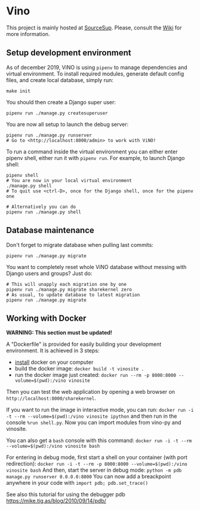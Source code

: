 # Vino

This project is mainly hosted at [SourceSup](https://sourcesup.renater.fr/projects/vino/).
Please, consult the [Wiki](https://sourcesup.renater.fr/wiki/vino/index) for more information.

## Setup development environment

As of december 2019, ViNO is using `pipenv` to manage dependencies and virtual
environment. To install required modules, generate default config files, and
create local database, simply run:

    make init

You should then create a Django super user:

    pipenv run ./manage.py createsuperuser

You are now all setup to launch the debug server:

    pipenv run ./manage.py runserver
    # Go to <http://localhost:8000/admin> to work with ViNO!

To run a command inside the virtual environment you can either enter pipenv
shell, either run it with `pipenv run`. For example, to launch Django shell:

    pipenv shell
    # You are now in your local virtual environment
    ./manage.py shell
    # To quit use <ctrl-D>, once for the Django shell, once for the pipenv one

    # Alternatively you can do
    pipenv run ./manage.py shell


## Database maintenance

Don't forget to migrate database when pulling last commits:

    pipenv run ./manage.py migrate

You want to completely reset whole ViNO database without messing with Django
users and groups? Just do:

    # This will unapply each migration one by one
    pipenv run ./manage.py migrate sharekernel zero
    # As usual, to update database to latest migration
    pipenv run ./manage.py migrate


## Working with Docker

**WARNING: This section must be updated!**

A "Dockerfile" is provided for easily building your development environment. It is achieved in 3 steps:

 - [install](https://docs.docker.com/engine/installation/) docker on your computer
 - build the docker image: 
   `docker build -t vinosite .`
 - run the docker image just created: 
 `docker run --rm -p 8000:8000 --volume=$(pwd):/vino vinosite`

Then you can test the web application by opening a web browser on `http://localhost:8000/sharekernel`.

If you want to run the image in interactive mode, you can run:
 `docker run -i -t --rm --volume=$(pwd):/vino vinosite ipython`
and then run in the console `%run shell.py`. Now you can import modules from vino-py and vinosite.

You can also get a `bash` console with this command:
  `docker run -i -t --rm --volume=$(pwd):/vino vinosite bash`

For entering in debug mode, first start a shell on your container (with port redirection):
  `docker run -i -t --rm -p 8000:8000 --volume=$(pwd):/vino vinosite bash`
And then, start the server in debug mode:
  `python -m pdb manage.py runserver 0.0.0.0:8000`
You can now add a breackpoint anywhere in your code with `import pdb; pdb.set_trace()`

See also this tutorial for using the debugger pdb https://mike.tig.as/blog/2010/09/14/pdb/
